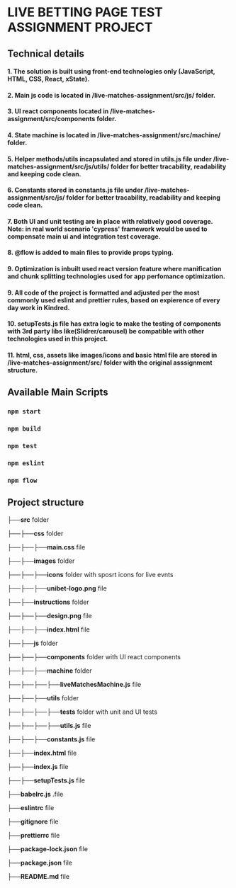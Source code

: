
# LIVE  BETTING  PAGE  TEST  ASSIGNMENT  PROJECT

## Technical details

#### 1. The solution is built using front-end technologies only (JavaScript, HTML, CSS, React, xState).
#### 2. Main js code is located in /live-matches-assignment/src/js/ folder.
#### 3. UI react components located in /live-matches-assignment/src/components folder.
#### 4. State machine is located in /live-matches-assignment/src/machine/ folder.
#### 5. Helper methods/utils incapsulated and stored in utils.js file under /live-matches-assignment/src/js/utils/ folder for better tracability, readability and keeping code clean.
#### 6. Constants stored in constants.js file under /live-matches-assignment/src/js/ folder for better tracability, readability and keeping code clean.
#### 7. Both UI and unit testing are in place with relatively good coverage. Note: in real world scenario 'cypress' framework would be used to compensate main ui and integration test coverage.
#### 8. @flow is added to main files to provide props typing.
#### 9. Optimization is inbuilt used react version feature where manification and chunk splitting technologies used for app perfomance optimization.
#### 9. All code of the project is formatted and adjusted per the most commonly used eslint and prettier rules, based on expierence of every day work in Kindred.
#### 10. setupTests.js file has extra logic to make the testing of components with 3rd party libs like(Slidrer/carousel) be compatible with other technologies used in this project.
#### 11. html, css, assets like images/icons and basic html file are stored in /live-matches-assignment/src/ folder with the original asssignment structure.


## Available Main Scripts

### `npm start`
### `npm build`
### `npm test`
### `npm eslint`
### `npm flow`


## Project structure

├──**src** folder

├──├──**css** folder

├──├──├──**main.css** file

├──├──**images** folder

├──├──├──**icons** folder with sposrt icons for live evnts

├──├──├──**unibet-logo.png** file

├──├──**instructions** folder

├──├──├──**design.png** file

├──├──├──**index.html** file

├──├──**js** folder

├──├──├──**components** folder with UI react components

├──├──├──**machine** folder

├──├──├──├──**liveMatchesMachine.js** file

├──├──├──**utils** folder

├──├──├──├──**tests** folder with unit and UI tests

├──├──├──├──**utils.js** file

├──├──├──**constants.js** file

├──├──**index.html** file

├──├──**index.js** file

├──├──**setupTests.js** file

├──**babelrc.js** .file

├──**eslintrc** file

├──**gitignore** file

├──**prettierrc** file

├──**package-lock.json** file

├──**package.json** file

├──**README.md** file
